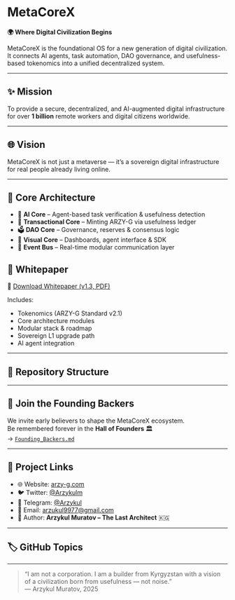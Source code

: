 
# MetaCoreX

**🌍 Where Digital Civilization Begins**

MetaCoreX is the foundational OS for a new generation of digital civilization.  
It connects AI agents, task automation, DAO governance, and usefulness-based tokenomics into a unified decentralized system.

---

## ✨ Mission

To provide a secure, decentralized, and AI-augmented digital infrastructure  
for over **1 billion** remote workers and digital citizens worldwide.

---

## 🌐 Vision

MetaCoreX is not just a metaverse — it’s a sovereign digital infrastructure  
for real people already living online.

---

## 🧠 Core Architecture

- 🤖 **AI Core** – Agent-based task verification & usefulness detection  
- 🔄 **Transactional Core** – Minting ARZY-G via usefulness ledger  
- 🗳 **DAO Core** – Governance, reserves & consensus logic  
- 🧩 **Visual Core** – Dashboards, agent interface & SDK  
- 🧵 **Event Bus** – Real-time modular communication layer

## 📄 Whitepaper

📘 [Download Whitepaper (v1.3, PDF)](./MetaCoreX_Whitepaper_FINAL_v1.3.pdf)

Includes:
- Tokenomics (ARZY-G Standard v2.1)
- Core architecture modules
- Modular stack & roadmap
- Sovereign L1 upgrade path
- AI agent integration

---

## 📁 Repository Structure
---

## 🧱 Join the Founding Backers

We invite early believers to shape the MetaCoreX ecosystem.  
Be remembered forever in the **Hall of Founders** 🏛  
→ [`Founding_Backers.md`](./Founding_Backers.md)

---

## 📎 Project Links

- 🌐 Website: [arzy-g.com](https://arzy-g.com)  
- 🐦 Twitter: [@Arzykulm](https://twitter.com/Arzykulm)  
- 💬 Telegram: [@Arzykul](https://t.me/Arzykul)  
- 📧 Email: arzukul9977@gmail.com  
- 🧠 Author: **Arzykul Muratov – The Last Architect** 🇰🇬

---

## 🏷 GitHub Topics
---

> “I am not a corporation. I am a builder from Kyrgyzstan with a vision of a civilization born from usefulness — not noise.”  
> — Arzykul Muratov, 2025

